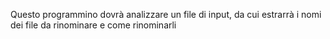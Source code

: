 Questo programmino dovrà analizzare un file di input, da cui estrarrà i nomi dei file da rinominare e come rinominarli
